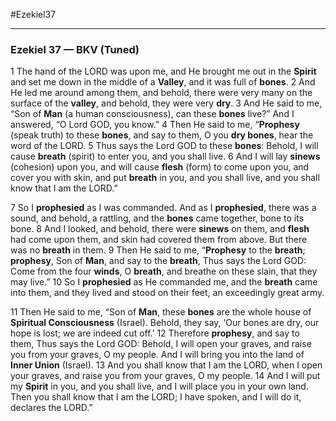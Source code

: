 #Ezekiel37
___


### Ezekiel 37 — BKV (Tuned)

1 The hand of the LORD was upon me, and He brought me out in the **Spirit** and set me down in the middle of a **Valley**, and it was full of **bones**.
2 And He led me around among them, and behold, there were very many on the surface of the **valley**, and behold, they were very **dry**.
3 And He said to me, “Son of **Man** (a human consciousness), can these **bones** live?” And I answered, “O Lord GOD, you know.”
4 Then He said to me, “**Prophesy** (speak truth) to these **bones**, and say to them, O you **dry bones**, hear the word of the LORD.
5 Thus says the Lord GOD to these **bones**: Behold, I will cause **breath** (spirit) to enter you, and you shall live.
6 And I will lay **sinews** (cohesion) upon you, and will cause **flesh** (form) to come upon you, and cover you with skin, and put **breath** in you, and you shall live, and you shall know that I am the LORD.”

7 So I **prophesied** as I was commanded. And as I **prophesied**, there was a sound, and behold, a rattling, and the **bones** came together, bone to its bone.
8 And I looked, and behold, there were **sinews** on them, and **flesh** had come upon them, and skin had covered them from above. But there was no **breath** in them.
9 Then He said to me, “**Prophesy** to the **breath**; **prophesy**, Son of **Man**, and say to the **breath**, Thus says the Lord GOD: Come from the four **winds**, O **breath**, and breathe on these slain, that they may live.”
10 So I **prophesied** as He commanded me, and the **breath** came into them, and they lived and stood on their feet, an exceedingly great army.

11 Then He said to me, “Son of **Man**, these **bones** are the whole house of **Spiritual Consciousness** (Israel). Behold, they say, ‘Our bones are dry, our hope is lost; we are indeed cut off.’
12 Therefore **prophesy**, and say to them, Thus says the Lord GOD: Behold, I will open your graves, and raise you from your graves, O my people. And I will bring you into the land of **Inner Union** (Israel).
13 And you shall know that I am the LORD, when I open your graves, and raise you from your graves, O my people.
14 And I will put my **Spirit** in you, and you shall live, and I will place you in your own land. Then you shall know that I am the LORD; I have spoken, and I will do it, declares the LORD.”
